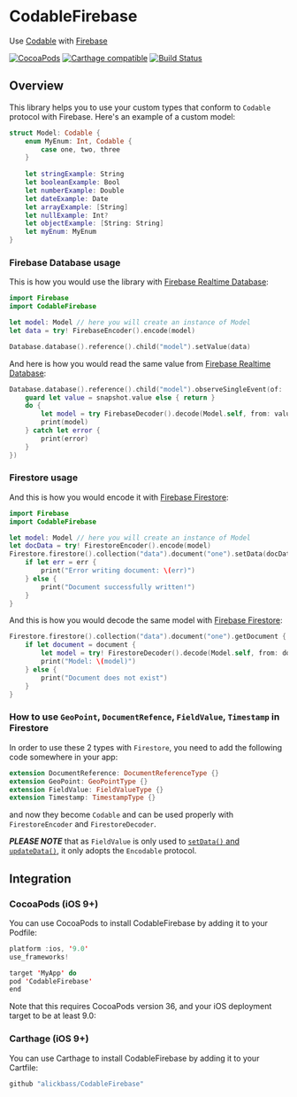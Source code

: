# CodableFirebase
Use [Codable](https://developer.apple.com/documentation/swift/codable) with [Firebase](https://firebase.google.com)

[![CocoaPods](https://img.shields.io/cocoapods/p/CodableFirebase.svg)](https://github.com/alickbass/CodableFirebase)
[![Carthage compatible](https://img.shields.io/badge/Carthage-compatible-4BC51D.svg?style=flat)](https://github.com/Carthage/Carthage) 
[![Build Status](https://travis-ci.org/alickbass/CodableFirebase.svg?branch=master)](https://travis-ci.org/alickbass/CodableFirebase)

## Overview

This library helps you to use your custom types that conform to `Codable` protocol with Firebase. Here's an example of a custom model:

```swift
struct Model: Codable {
    enum MyEnum: Int, Codable {
        case one, two, three
    }
    
    let stringExample: String
    let booleanExample: Bool
    let numberExample: Double
    let dateExample: Date
    let arrayExample: [String]
    let nullExample: Int?
    let objectExample: [String: String]
    let myEnum: MyEnum
}
```

### Firebase Database usage

This is how you would use the library with [Firebase Realtime Database](https://firebase.google.com/products/realtime-database/):

```swift
import Firebase
import CodableFirebase

let model: Model // here you will create an instance of Model
let data = try! FirebaseEncoder().encode(model)

Database.database().reference().child("model").setValue(data)
```

And here is how you would read the same value from [Firebase Realtime Database](https://firebase.google.com/products/realtime-database/):

```swift
Database.database().reference().child("model").observeSingleEvent(of: .value, with: { (snapshot) in
    guard let value = snapshot.value else { return }
    do {
        let model = try FirebaseDecoder().decode(Model.self, from: value)
        print(model)
    } catch let error {
        print(error)
    }
})
```

### Firestore usage

And this is how you would encode it with [Firebase Firestore](https://firebase.google.com/products/firestore/):

```swift
import Firebase
import CodableFirebase

let model: Model // here you will create an instance of Model
let docData = try! FirestoreEncoder().encode(model)
Firestore.firestore().collection("data").document("one").setData(docData) { err in
    if let err = err {
        print("Error writing document: \(err)")
    } else {
        print("Document successfully written!")
    }
}
```

And this is how you would decode the same model with [Firebase Firestore](https://firebase.google.com/products/firestore/):

```swift
Firestore.firestore().collection("data").document("one").getDocument { (document, error) in
    if let document = document {
        let model = try! FirestoreDecoder().decode(Model.self, from: document.data())
        print("Model: \(model)")
    } else {
        print("Document does not exist")
    }
}
```

### How to use `GeoPoint`, `DocumentRefence`, `FieldValue`, `Timestamp` in Firestore

In order to use these 2 types with `Firestore`, you need to add the following code somewhere in your app:

```swift
extension DocumentReference: DocumentReferenceType {}
extension GeoPoint: GeoPointType {}
extension FieldValue: FieldValueType {}
extension Timestamp: TimestampType {}
```

and now they become `Codable` and can be used properly with `FirestoreEncoder` and `FirestoreDecoder`.

***PLEASE NOTE*** that as `FieldValue` is only used to [`setData()` and `updateData()`](https://firebase.google.com/docs/reference/swift/firebasefirestore/api/reference/Classes/FieldValue), it only adopts the `Encodable` protocol. 

## Integration

### CocoaPods (iOS 9+)

You can use CocoaPods to install CodableFirebase by adding it to your Podfile:

```swift
platform :ios, '9.0'
use_frameworks!

target 'MyApp' do
pod 'CodableFirebase'
end
```

Note that this requires CocoaPods version 36, and your iOS deployment target to be at least 9.0:

### Carthage (iOS 9+)

You can use Carthage to install CodableFirebase by adding it to your Cartfile:

```swift
github "alickbass/CodableFirebase"
```
